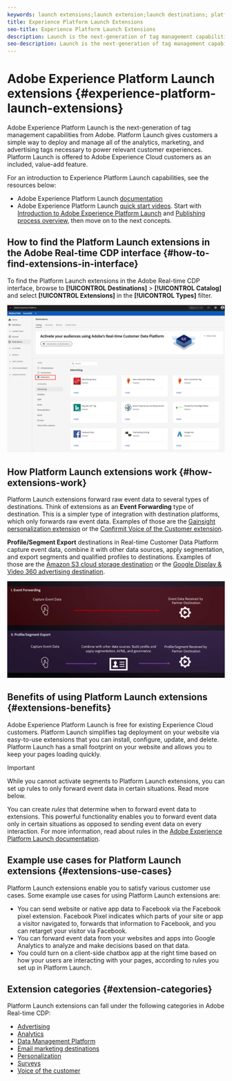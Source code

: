 ```yaml
---
keywords: launch extensions;launch extension;launch destinations; platform launch extensions;platform launch extension;platform launch destinations
title: Experience Platform Launch Extensions
seo-title: Experience Platform Launch Extensions
description: Launch is the next-generation of tag management capabilities from Adobe. Launch gives customers a simple way to deploy and manage all of the analytics, marketing, and advertising tags necessary to power relevant customer experiences.
seo-description: Launch is the next-generation of tag management capabilities from Adobe. Launch gives customers a simple way to deploy and manage all of the analytics, marketing, and advertising tags necessary to power relevant customer experiences.
---
```


# Adobe Experience Platform Launch extensions {#experience-platform-launch-extensions}

Adobe Experience Platform Launch is the next-generation of tag management capabilities from Adobe. Platform Launch gives customers a simple way to deploy and manage all of the analytics, marketing, and advertising tags necessary to power relevant customer experiences. Platform Launch is offered to Adobe Experience Cloud customers as an included, value-add feature.

For an introduction to Experience Platform Launch capabilities, see the resources below:
*  Adobe Experience Platform Launch [documentation](https://docs.adobe.com/content/help/en/launch/using/overview.html)
*  Adobe Experience Platform Launch [quick start videos](https://docs.adobe.com/content/help/en/launch/using/intro/get-started/videos.html). Start with [Introduction to Adobe Experience Platform Launch](https://www.youtube.com/embed/rwqqkG1SERU) and [Publishing process overview](https://helpx.adobe.com/analytics/how-to/adobe-launch-publishing-process.html), then move on to the next concepts. 

## How to find the Platform Launch extensions in the Adobe Real-time CDP interface {#how-to-find-extensions-in-interface}

To find the Platform Launch extensions in the Adobe Real-time CDP interface, browse to **[!UICONTROL Destinations]** > **[!UICONTROL Catalog]** and select **[!UICONTROL Extensions]** in the **[!UICONTROL Types]** filter. 

![Extensions filter in the interface](/help/rtcdp/destinations/assets/extensions-filter.png)

## How Platform Launch extensions work {#how-extensions-work}

Platform Launch extensions forward raw event data to several types of destinations. Think of extensions as an **Event Forwarding** type of destination. This is a simpler type of integration with destination platforms, which only forwards raw event data. Examples of those are the [Gainsight personalization extension](/help/rtcdp/destinations/gainsight-extension.md) or the [Confirmit Voice of the Customer extension](/help/rtcdp/destinations/confirmit-digital-feedback-extension.md).

**Profile/Segment Export** destinations in Real-time Customer Data Platform capture event data, combine it with other data sources, apply segmentation, and export segments and qualified profiles to destinations. Examples of those are the [Amazon S3 cloud storage destination](/help/rtcdp/destinations/amazon-s3-destination.md) or the [Google Display & Video 360 advertising destination](/help/rtcdp/destinations/google-dv360-destination.md).

![Experience Platform Launch extensions compared to other destinations](/help/rtcdp/destinations/assets/launch-and-other-destinations.png)

## Benefits of using Platform Launch extensions {#extensions-benefits}

Adobe Experience Platform Launch is free for existing Experience Cloud customers. Platform Launch simplifies tag deployment on your website via easy-to-use extensions that you can install, configure, update, and delete. Platform Launch has a small footprint on your website and allows you to keep your pages loading quickly.

>[!IMPORTANT]
>
>While you cannot activate segments to Platform Launch extensions, you can set up rules to only forward event data in certain situations. Read more below.

You can create *rules* that determine when to forward event data to extensions. This powerful functionality enables you to forward event data only in certain situations as opposed to sending event data on every interaction. For more information, read about rules in the [Adobe Experience Platform Launch documentation](https://docs.adobe.com/help/en/launch/using/reference/manage-resources/rules.html).

## Example use cases for Platform Launch extensions {#extensions-use-cases}

Platform Launch extensions enable you to satisfy various customer use cases. Some example use cases for using Platform Launch extensions are:

* You can send website or native app data to Facebook via the Facebook pixel extension. Facebook Pixel indicates which parts of your site or app a visitor navigated to, forwards that information to Facebook, and you can retarget your visitor via Facebook.
* You can forward event data from your websites and apps into Google Analytics to analyze and make decisions based on that data.
* You could turn on a client-side chatbox app at the right time based on how your users are interacting with your pages, according to rules you set up in Platform Launch.


## Extension categories {#extension-categories}

Platform Launch extensions can fall under the following categories in Adobe Real-time CDP:

* [Advertising](/help/rtcdp/destinations/advertising-destinations.md)
* [Analytics](/help/rtcdp/destinations/analytics-destinations.md)
* [Data Management Platform](/help/rtcdp/destinations/dmp-destinations.md)
* [Email marketing destinations](/help/rtcdp/destinations/email-marketing-destinations.md)
* [Personalization](/help/rtcdp/destinations/personalization-destinations.md)
* [Surveys](/help/rtcdp/destinations/survey-destinations.md)
* [Voice of the customer](/help/rtcdp/destinations/voice-of-customer-destinations.md)
